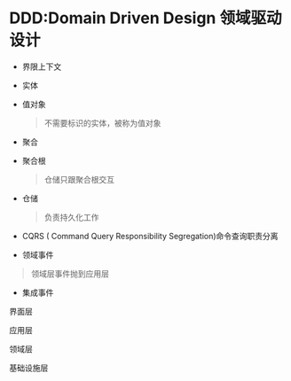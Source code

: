 # DDD:Domain Driven  Design 领域驱动设计

* 界限上下文
* 实体
* 值对象
   >不需要标识的实体，被称为值对象
* 聚合
* 聚合根
   >仓储只跟聚合根交互
* 仓储
   >负责持久化工作

* CQRS ( Command Query Responsibility Segregation)命令查询职责分离

* 领域事件
 > 领域层事件抛到应用层
* 集成事件


界面层

应用层

领域层

基础设施层
